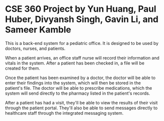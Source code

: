 # CSE 360 Project by Yun Huang, Paul Huber, Divyansh Singh, Gavin Li, and Sameer Kamble

This is a back-end system for a pediatric office. It is designed to be used by doctors, nurses, and patients. 


When a patient arrives, an office staff nurse will record their information and vitals in the system. After a patient has been checked in, a file will be created for them.

Once the patient has been examined by a doctor, the doctor will be able to enter their findings into the system, which will then be stored in the patient's file. The doctor will be able to prescribe medications, which the system will send directly to the pharmacy listed in the patient's records. 

After a patient has had a visit, they'll be able to view the results of their visit through the patient portal. They'll also be able to send messages directly to healthcare staff through the integrated messaging system.
